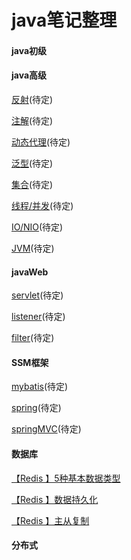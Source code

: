 # java笔记整理
#### java初级

#### java高级

[反射](https://app.yinxiang.com/fx/a5879550-baea-4443-abe9-ea6932637f7e)(待定)

[注解](https://github.com/Glenn-wang/advance/blob/master/README.md)(待定)

[动态代理](https://github.com/Glenn-wang/advance/blob/master/README.md)(待定)

[泛型](https://github.com/Glenn-wang/advance/blob/master/README.md)(待定)

[集合](https://github.com/Glenn-wang/advance/blob/master/README.md)(待定)

[线程/并发](https://github.com/Glenn-wang/advance/blob/master/README.md)(待定)

[IO/NIO](https://github.com/Glenn-wang/advance/blob/master/README.md)(待定)

[JVM](https://github.com/Glenn-wang/advance/blob/master/README.md)(待定)

#### javaWeb

[servlet]()(待定)

[listener]()(待定)

[filter]()(待定)

#### SSM框架

[mybatis]()(待定)

[spring]()(待定)

[springMVC]()(待定)

#### 数据库

[【Redis 】5种基本数据类型](https://app.yinxiang.com/fx/9bd4ed2e-9caa-44a3-8513-04c2d06977e6)

[【Redis 】数据持久化](https://app.yinxiang.com/fx/34aa5e9a-4c08-415b-ab73-5a484a1941c1)

[【Redis 】主从复制](https://app.yinxiang.com/fx/b7a6be20-2ef6-476e-a050-ff7b1cb6d36f)

#### 分布式



 